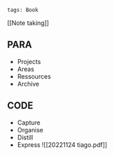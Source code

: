 ```
tags: Book 
```
[[Note taking]]
## PARA
- Projects
- Areas
- Ressources
- Archive
## CODE
- Capture
- Organise
- Distill
- Express
![[20221124 tiago.pdf]]